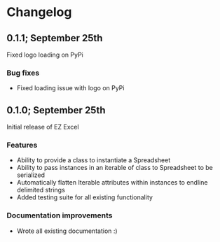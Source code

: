# Changelog

## 0.1.1; September 25th

Fixed logo loading on PyPi

### Bug fixes

- Fixed loading issue with logo on PyPi

## 0.1.0; September 25th

Initial release of EZ Excel

### Features

- Ability to provide a class to instantiate a Spreadsheet
- Ability to pass instances in an iterable of class to Spreadsheet to be serialized
- Automatically flatten Iterable attributes within instances to endline delimited strings
- Added testing suite for all existing functionality

### Documentation improvements

- Wrote all existing documentation :)
